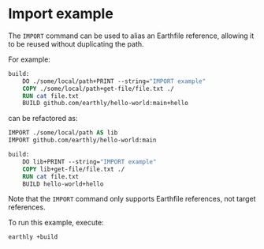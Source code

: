 # Import example

The `IMPORT` command can be used to alias an Earthfile reference, allowing it to be reused without duplicating the path.

For example:

```Dockerfile
build:
    DO ./some/local/path+PRINT --string="IMPORT example"
    COPY ./some/local/path+get-file/file.txt ./
    RUN cat file.txt
    BUILD github.com/earthly/hello-world:main+hello
```

can be refactored as:

```Dockerfile
IMPORT ./some/local/path AS lib
IMPORT github.com/earthly/hello-world:main

build:
    DO lib+PRINT --string="IMPORT example"
    COPY lib+get-file/file.txt ./
    RUN cat file.txt
    BUILD hello-world+hello
```

Note that the `IMPORT` command only supports Earthfile references, not target references.

To run this example, execute:

```bash
earthly +build
```
